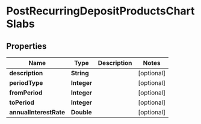 # PostRecurringDepositProductsChartSlabs

## Properties
Name | Type | Description | Notes
------------ | ------------- | ------------- | -------------
**description** | **String** |  |  [optional]
**periodType** | **Integer** |  |  [optional]
**fromPeriod** | **Integer** |  |  [optional]
**toPeriod** | **Integer** |  |  [optional]
**annualInterestRate** | **Double** |  |  [optional]
